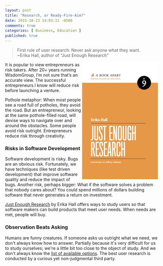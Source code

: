 ```yaml
---
layout: post
title: "Research, or Ready-Fire-Aim?"
date: 2015-10-23 14:03:11 -0500
comments: true
categories: [ Business, Education ]
published: true
---
```

>First rule of user research: Never ask anyone what they want.  <br/>~Erika Hall, author of “Just Enough Research"

<img src="/images/just_enough_research.jpg" alt="Just Enough Research" align="right">

It is popular to view entrepreneurs as risk takers. After 20+ years running WisdomGroup, I’m not sure that’s an accurate view. The successful entrepreneurs I know will reduce risk before launching a venture.

Pothole metaphor: When most people see a road full of potholes, they avoid the road. But an entrepreneur, looking at the same pothole-filled road, will devise ways to navigate over and around the obstacles. Some people avoid risk outright. Entrepreneurs reduce risk through creativity.

### Risks in Software Development

Software development is risky. Bugs are an obvious risk. Fortunately, we have techniques (like test driven development) that improve software quality and reduce the impact of bugs. Another risk, perhaps bigger: What if the software solves a problem that nobody cares about? You could spend millions of dollars building software that never generates a return on investment.

[Just Enough Research](http://abookapart.com/products/just-enough-research) by Erika Hall offers ways to study users so that software makers can build products that meet user needs. When needs are met, people will buy.

### Observation Beats Asking

Humans are funny creatures. If someone asks us outright what we need, we don't always know how to answer. Partially because it's very difficult for us to study ourselves; we're a little bit too close to the object of study. And we don't always know the [list of available options](/blog/2014/01/15/henry-ford-faster-horse/). The best user research is conducted by a curious yet non-judgmental third party.





